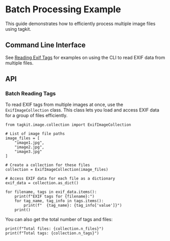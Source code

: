 # Batch Processing Example

This guide demonstrates how to efficiently process multiple image files using tagkit.

## Command Line Interface

See [Reading Exif Tags](./reading.md#cli) for examples on using the CLI to read EXIF data from multiple files.

## API

### Batch Reading Tags

To read EXIF tags from multiple images at once, use the `ExifImageCollection` class.
This class lets you load and access EXIF data for a group of files efficiently.

```{testcode}
from tagkit.image.collection import ExifImageCollection

# List of image file paths
image_files = [
    "image1.jpg",
    "image2.jpg",
    "image3.jpg"
]

# Create a collection for these files
collection = ExifImageCollection(image_files)

# Access EXIF data for each file as a dictionary
exif_data = collection.as_dict()

for filename, tags in exif_data.items():
    print(f"EXIF tags for {filename}:")
    for tag_name, tag_info in tags.items():
        print(f"  {tag_name}: {tag_info['value']}")
    print()
```

You can also get the total number of tags and files:

```{testcode}
print(f"Total files: {collection.n_files}")
print(f"Total tags: {collection.n_tags}")
```
